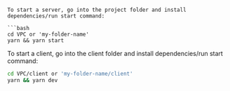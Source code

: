 
```

To start a server, go into the project folder and install dependencies/run start command:

```bash
cd VPC or 'my-folder-name'
yarn && yarn start
```

To start a client, go into the client folder and install dependencies/run start command:

```bash
cd VPC/client or 'my-folder-name/client'
yarn && yarn dev
```




